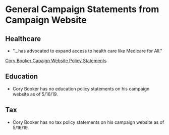 # General Campaign Statements from Campaign Website

## Healthcare
* "...has advocated to expand access to health care like Medicare for All."

[Cory Booker Capaign Website Policy Statements](https://corybooker.com/meet-cory/)

## Education
* Cory Booker has no education policy statements on his campaign website as of 5/16/19.

## Tax 
* Cory Booker has no tax policy statements on his campaign website as of 5/16/19.
